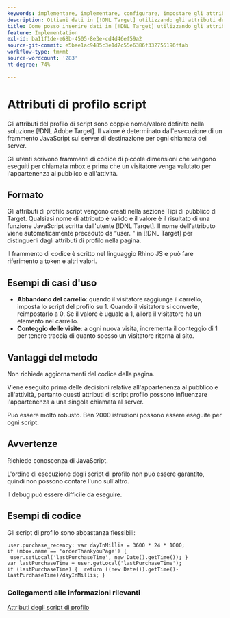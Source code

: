 ```yaml
---
keywords: implementare, implementare, configurare, impostare gli attributi del profilo
description: Ottieni dati in [!DNL Target] utilizzando gli attributi del profilo di script.
title: Come posso inserire dati in [!DNL Target] utilizzando gli attributi del profilo di script?
feature: Implementation
exl-id: ba11f1de-e68b-4505-8e3e-cd4d46ef59a2
source-git-commit: e5bae1ac9485c3e1d7c55e6386f332755196ffab
workflow-type: tm+mt
source-wordcount: '283'
ht-degree: 74%

---
```


# Attributi di profilo script

Gli attributi del profilo di script sono coppie nome/valore definite nella soluzione [!DNL Adobe Target]. Il valore è determinato dall&#39;esecuzione di un frammento JavaScript sul server di destinazione per ogni chiamata del server.

Gli utenti scrivono frammenti di codice di piccole dimensioni che vengono eseguiti per chiamata mbox e prima che un visitatore venga valutato per l&#39;appartenenza al pubblico e all&#39;attività.

## Formato

Gli attributi di profilo script vengono creati nella sezione Tipi di pubblico di Target. Qualsiasi nome di attributo è valido e il valore è il risultato di una funzione JavaScript scritta dall&#39;utente [!DNL Target]. Il nome dell&#39;attributo viene automaticamente preceduto da “user. &quot; in [!DNL Target] per distinguerli dagli attributi di profilo nella pagina.

Il frammento di codice è scritto nel linguaggio Rhino JS e può fare riferimento a token e altri valori.

## Esempi di casi d&#39;uso

* **Abbandono del carrello**: quando il visitatore raggiunge il carrello, imposta lo script del profilo su 1. Quando il visitatore si converte, reimpostarlo a 0. Se il valore è uguale a 1, allora il visitatore ha un elemento nel carrello.
* **Conteggio delle visite**: a ogni nuova visita, incrementa il conteggio di 1 per tenere traccia di quanto spesso un visitatore ritorna al sito.

## Vantaggi del metodo

Non richiede aggiornamenti del codice della pagina.

Viene eseguito prima delle decisioni relative all&#39;appartenenza al pubblico e all&#39;attività, pertanto questi attributi di script profilo possono influenzare l&#39;appartenenza a una singola chiamata al server.

Può essere molto robusto. Ben 2000 istruzioni possono essere eseguite per ogni script.

## Avvertenze

Richiede conoscenza di JavaScript.

L&#39;ordine di esecuzione degli script di profilo non può essere garantito, quindi non possono contare l&#39;uno sull&#39;altro.

Il debug può essere difficile da eseguire.

## Esempi di codice

Gli script di profilo sono abbastanza flessibili:

```
user.purchase_recency: var dayInMillis = 3600 * 24 * 1000; if (mbox.name == 'orderThankyouPage') {  user.setLocal('lastPurchaseTime', new Date().getTime()); } var lastPurchaseTime = user.getLocal('lastPurchaseTime'); if (lastPurchaseTime) {  return ((new Date()).getTime()-lastPurchaseTime)/dayInMillis; }
```

### Collegamenti alle informazioni rilevanti

[Attributi degli script di profilo](https://experienceleague.adobe.com/docs/target/using/audiences/visitor-profiles/profile-parameters.html?lang=it#concept_8C07AEAB0A144FECA8B4FEB091AED4D2)

